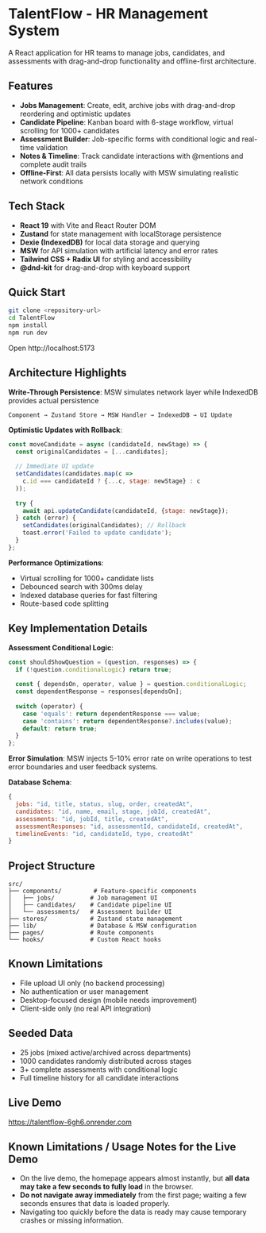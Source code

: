 # TalentFlow - HR Management System

A React application for HR teams to manage jobs, candidates, and assessments with drag-and-drop functionality and offline-first architecture.

## Features

- **Jobs Management**: Create, edit, archive jobs with drag-and-drop reordering and optimistic updates
- **Candidate Pipeline**: Kanban board with 6-stage workflow, virtual scrolling for 1000+ candidates
- **Assessment Builder**: Job-specific forms with conditional logic and real-time validation
- **Notes & Timeline**: Track candidate interactions with @mentions and complete audit trails
- **Offline-First**: All data persists locally with MSW simulating realistic network conditions

## Tech Stack

- **React 19** with Vite and React Router DOM
- **Zustand** for state management with localStorage persistence
- **Dexie (IndexedDB)** for local data storage and querying
- **MSW** for API simulation with artificial latency and error rates
- **Tailwind CSS + Radix UI** for styling and accessibility
- **@dnd-kit** for drag-and-drop with keyboard support

## Quick Start

```bash
git clone <repository-url>
cd TalentFlow
npm install
npm run dev
```

Open http://localhost:5173

## Architecture Highlights

**Write-Through Persistence**: MSW simulates network layer while IndexedDB provides actual persistence
```
Component → Zustand Store → MSW Handler → IndexedDB → UI Update
```

**Optimistic Updates with Rollback**:
```javascript
const moveCandidate = async (candidateId, newStage) => {
  const originalCandidates = [...candidates];
  
  // Immediate UI update
  setCandidates(candidates.map(c => 
    c.id === candidateId ? {...c, stage: newStage} : c
  ));
  
  try {
    await api.updateCandidate(candidateId, {stage: newStage});
  } catch (error) {
    setCandidates(originalCandidates); // Rollback
    toast.error('Failed to update candidate');
  }
};
```

**Performance Optimizations**:
- Virtual scrolling for 1000+ candidate lists
- Debounced search with 300ms delay
- Indexed database queries for fast filtering
- Route-based code splitting

## Key Implementation Details

**Assessment Conditional Logic**:
```javascript
const shouldShowQuestion = (question, responses) => {
  if (!question.conditionalLogic) return true;
  
  const { dependsOn, operator, value } = question.conditionalLogic;
  const dependentResponse = responses[dependsOn];
  
  switch (operator) {
    case 'equals': return dependentResponse === value;
    case 'contains': return dependentResponse?.includes(value);
    default: return true;
  }
};
```

**Error Simulation**: MSW injects 5-10% error rate on write operations to test error boundaries and user feedback systems.

**Database Schema**:
```javascript
{
  jobs: "id, title, status, slug, order, createdAt",
  candidates: "id, name, email, stage, jobId, createdAt",
  assessments: "id, jobId, title, createdAt",
  assessmentResponses: "id, assessmentId, candidateId, createdAt",
  timelineEvents: "id, candidateId, type, createdAt"
}
```

## Project Structure

```
src/
├── components/         # Feature-specific components
│   ├── jobs/          # Job management UI
│   ├── candidates/    # Candidate pipeline UI  
│   └── assessments/   # Assessment builder UI
├── stores/            # Zustand state management
├── lib/               # Database & MSW configuration
├── pages/             # Route components
└── hooks/             # Custom React hooks
```

## Known Limitations

- File upload UI only (no backend processing)
- No authentication or user management
- Desktop-focused design (mobile needs improvement)
- Client-side only (no real API integration)

## Seeded Data

- 25 jobs (mixed active/archived across departments)
- 1000 candidates randomly distributed across stages
- 3+ complete assessments with conditional logic
- Full timeline history for all candidate interactions

## Live Demo
https://talentflow-6gh6.onrender.com

## Known Limitations / Usage Notes for the Live Demo

- On the live demo, the homepage appears almost instantly, but **all data may take a few seconds to fully load** in the browser.
- **Do not navigate away immediately** from the first page; waiting a few seconds ensures that data is loaded properly.
- Navigating too quickly before the data is ready may cause temporary crashes or missing information.

